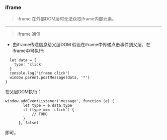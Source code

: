 ### iframe
> iframe 在外部DOM层时无法获取iframe内部元素。
***
> iframe 通信
- 由iframe传递信息给父层DOM
假设在iframe中传递点击事件到父层，在iframe中可执行:
```window.onclick = function () {
  let data = {
    type: 'click'
  }
  console.log('iframe click')
  window.parent.postMessage(data, '*')
} 
```
在父层DOM执行：
```
window.addEventListener('message', function (e) {
        let type = e.data.type
        if (type === 'click') {
            // TODO
        }
      }, false)
```
即可。
